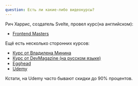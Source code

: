 ```yaml
---
question: Есть ли какие-либо видеокурсы?
---
```


Рич Харрис, создатель Svelte, провел курс(на английском):

- [Frontend Masters](https://frontendmasters.com/courses/svelte/)

Ещё есть несколько сторонних курсов:

- [Курс от Владилена Минина](https://www.youtube.com/playlist?list=PLqKQF2ojwm3mgL-JymBaquJItb0eP0MTR)
- [Курс от DevMagazine (на русском языке)](https://www.youtube.com/playlist?list=PLmfIBo6rTVR5XNcJxu8TwzEvIDUCAhGc6)
- [Egghead](https://egghead.io/playlists/getting-started-with-svelte-3-05a8541a)
- [Udemy](https://www.udemy.com/sveltejs-the-complete-guide/)

Кстати, на Udemy часто бывают скидки до 90% процентов.
